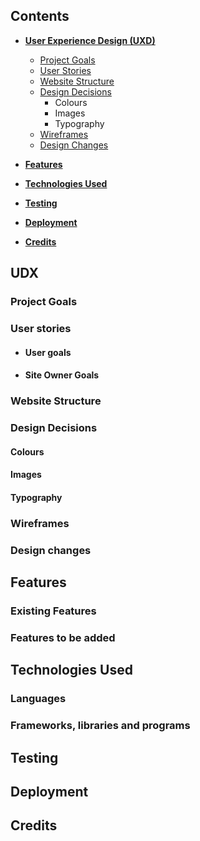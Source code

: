 

## Contents

- [**User Experience Design (UXD)**](<#UDX>)

  - [Project Goals](<#project-goals>)
  - [User Stories](<#user-stories>)
  - [Website Structure](<#website-structure>)
  - [Design Decisions](<#design-decisions>)
    - Colours
    - Images
    - Typography
  - [Wireframes](<#wireframes>)
  - [Design Changes](<#design-changes>)

- [**Features**](#features)

- [**Technologies Used**](#technologies-Used)

- [**Testing**](#testing)

- [**Deployment**](#deployment)

- [**Credits**](#credits)
## UDX
### Project Goals
### User stories
- #### User goals
- #### Site Owner Goals
### Website Structure
###  Design Decisions
#### Colours
#### Images
#### Typography
### Wireframes
### Design changes
## Features
### Existing Features
### Features to be added
## Technologies Used
### Languages
### Frameworks, libraries and programs
## Testing
## Deployment
## Credits
